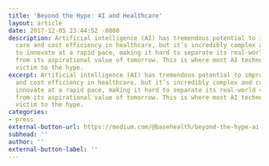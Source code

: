 ```yaml
---
title: 'Beyond the Hype: AI and Healthcare'
layout: article
date: 2017-12-05 23:44:52 -0800
description: Artificial intelligence (AI) has tremendous potential to improve both
  care and cost efficiency in healthcare, but it’s incredibly complex and continues
  to innovate at a rapid pace, making it hard to separate its real-world value today
  from its aspirational value of tomorrow. This is where most AI technology falls
  victim to the hype.
excerpt: Artificial intelligence (AI) has tremendous potential to improve both care
  and cost efficiency in healthcare, but it’s incredibly complex and continues to
  innovate at a rapid pace, making it hard to separate its real-world value today
  from its aspirational value of tomorrow. This is where most AI technology falls
  victim to the hype.
categories:
- press
external-button-url: https://medium.com/@basehealth/beyond-the-hype-ai-and-healthcare-f138cebfb8ed
subhead: ''
author: ''
external-button-label: ''
---
```

